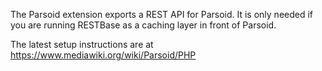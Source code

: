 The Parsoid extension exports a REST API for Parsoid.  It is only needed
if you are running RESTBase as a caching layer in front of Parsoid.

The latest setup instructions are at
https://www.mediawiki.org/wiki/Parsoid/PHP
